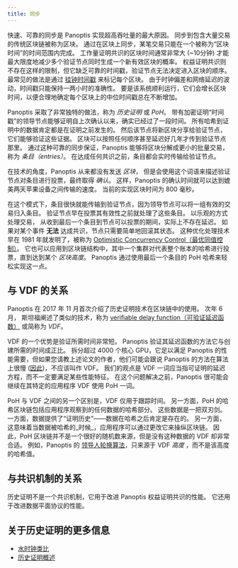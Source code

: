 ```yaml
---
title: 同步
---
```


快速、可靠的同步是 Panoptis 实现超高吞吐量的最大原因。 同步到包含大量交易的传统区块链被称为区块。 通过在区块上同步，某笔交易只能在一个被称为“区块时间”的时间范围内完成。 工作量证明共识的区块时间通常非常大 \(~10分钟\) 才能最大限度地减少多个验证节点同时生成一个新有效区块的概率。 权益证明共识则不存在这样的限制，但它缺乏可靠的时间戳，验证节点无法决定进入区块的顺序。 最常见的做法是通过 [挂钟时间戳](https://en.bitcoin.it/wiki/Block_timestamp) 来标记每个区块。 由于时钟偏差和网络延迟的波动，时间戳只能保持一两小时的准确性。 要是该系统顺利运行，它们会增长区块时间，以便合理地确定每个区块上的中位时间戳总在不断增加。

Panoptis 采取了非常独特的做法，称为 _历史证明_ 或 _PoH_。 带有加密证明“时间戳”的领导节点能够证明自上次确认以来，确实已经过了一段时间。 所有哈希到证明中的数据肯定都是在证明之前发生的。 然后该节点将新区块分享给验证节点，它们能够验证这些证据。 区块可以按照任何顺序甚至延迟好几年才传到验证节点那里。 通过这种可靠的同步保证，Panoptis 能够将区块分解成更小的批量交易，称为 _条目（entries）_。 在达成任何共识之前，条目都会实时传输给验证节点。

在技术的角度，Panoptis 从来都没有发送 _区块_， 但是会使用这个词语来描述验证节点对条目进行投票，最终取得 _确认_。 这样，Panoptis 的确认时间就可以达到媲美两天苹果设备之间传输的速度。 当前的实现区块时间为 800 毫秒。

在这个模式下，条目很快就能传输到验证节点，因为领导节点可以将一组有效的交易归入条目。 验证节点早在投票其有效性之前就处理了这些条目。 以乐观的方式处理交易， 从收到最后一个条目到节点可以投票的期间，实际上不存在延迟。 如果对某个事件 **无法** 达成共识，节点只需要简单地回滚其状态。 这种优化处理技术早在 1981 年就发明了，被称为 [Optimistic Concurrency Control（最优同值控制）](http://citeseerx.ist.psu.edu/viewdoc/summary?doi=10.1.1.65.4735)。 它也可以应用到区块链结构中，其中一个集群对代表整个账本的哈希进行投票，直到达到某个 _区块高度_。 Panoptis 通过使用最后一个条目的 PoH 哈希来轻松实现这一点。

## 与 VDF 的关系

Panoptis 在 2017 年 11 月首次介绍了历史证明技术在区块链中的使用。 次年 6 月， 斯坦福阐述了类似的技术，称为 [verifiable delay function（可验证延迟函数）](https://eprint.iacr.org/2018/601.pdf) 或简称为 _VDF_。

VDF 的一个优势是验证所需时间非常短。 Panoptis 验证其延迟函数的方法它与创建所需的时间成正比。 拆分超过 4000 个核心 GPU，它足以满足 Panoptis 的性能需要，但如果您请教上述论文的作者，他们可能会跟说 Panoptis 的方法在算法上很慢 \([因此](https://github.com/panoptisdev/panoptis/issues/388)\)，不应该叫作 VDF。 我们的观点是 VDF 一词应当指可证明的延迟方程，而不一定要满足某些性能特征。 在这个问题解决之前，Panoptis 很可能会继续在其特定的应用程序 VDF 使用 PoH 一词。

PoH 与 VDF 之间的另一个区别是，VDF 仅用于跟踪时间。 另一方面，PoH 的哈希区块链包括应用程序观察到的任何数据的哈希部分。 这些数据是一把双刃剑。 一方面，数据提供了“证明历史”――数据在哈希之后肯定是存在的。 另一方面，这意味着当数据被哈希的_时候_，应用程序可以通过更改它来操纵区块链。 因此，PoH 区块链并不是一个很好的随机数来源，但是没有这种数据的 VDF 却非常合适。 例如，Panoptis 的 [领导人轮换算法](synchronization.md#leader-rotation)，只来源于 VDF _高度_ ，而不是该高度的哈希值。

## 与共识机制的关系

历史证明不是一个共识机制，它用于改进 Panoptis 权益证明共识的性能。 它还用于改进数据平面协议的性能。

## 关于历史证明的更多信息

- [水时钟类比](https://medium.com/solana-labs/proof-of-history-explained-by-a-water-clock-e682183417b8)
- [历史证明概述](https://medium.com/solana-labs/proof-of-history-a-clock-for-blockchain-cf47a61a9274)
